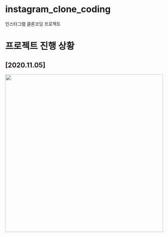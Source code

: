 # instagram_clone_coding
인스타그램 클론코딩 프로젝트
# 프로젝트 진행 상황
## [2020.11.05]
<img src="/readme_images/2020.11.05.gif" width=500px >
